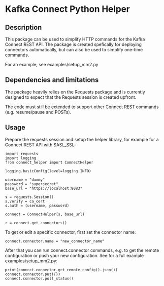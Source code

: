 # Kafka Connect Python Helper

## Description
This package can be used to simplify HTTP commands for the Kafka Connect REST API. The package is created spefically for deploying connectors automatically, but can also be used to simplify one-time commands.

For an example, see examples/setup_mm2.py

## Dependencies and limitations
The package heavily relies on the Requests package and is currently designed to expect that the Requests session is created upfront.

The code must still be extended to support other Connect REST commands (e.g. resume/pause and POSTs).

## Usage
Prepare the requests session and setup the helper library, for example for a Connect REST API with SASL_SSL:
```
import requests
import logging
from connect_helper import ConnectHelper

logging.basicConfig(level=logging.INFO)

username = "dummy"
password = "supersecret"
base_url = "https://localhost:8083"

s = requests.Session()
s.verify = ca_cert
s.auth = (username, password)

connect = ConnectHelper(s, base_url)

r = connect.get_connectors()
```

To get or edit a specific connector, first set the connector name:
```
connect.connector.name = "new_connector_name"
```

After that you can run connect.connector commands, e.g. to get the remote configuration or push your new configuration. See for a full example examples/setup_mm2.py:
```
print(connect.connector.get_remote_config().json())
connect.connector.put({})
connect.connector.poll_status()
```